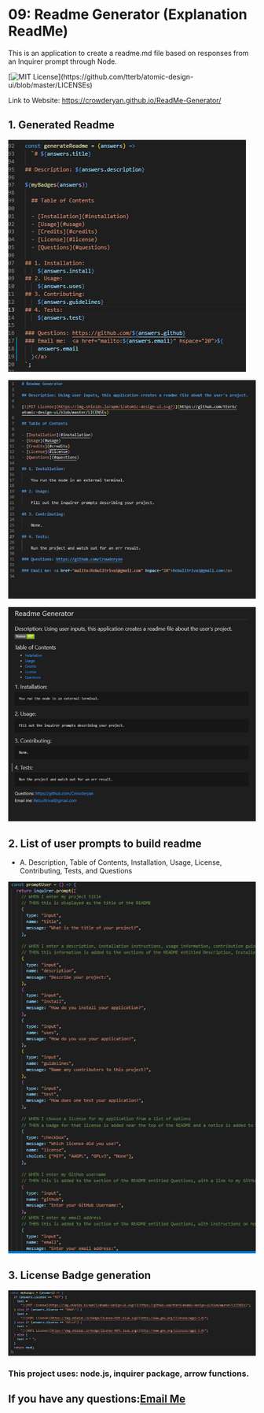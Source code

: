 # 09: Readme Generator (Explanation ReadMe)

This is an application to create a readme.md file based on responses from an Inquirer prompt through Node.

[![MIT License](https://img.shields.io/apm/l/atomic-design-ui.svg?)](https://github.com/tterb/atomic-design-ui/blob/master/LICENSEs)

Link to Website: https://crowderyan.github.io/ReadMe-Generator/

## 1. Generated Readme

![Myreadme template](/assets/images/readme-template.png)

![Myreadme.md created](./assets/images/readme-generated.png)

![myreadme.md rendered](./assets/images/readme-rendered.png)

## 2. List of user prompts to build readme

- A. Description, Table of Contents, Installation, Usage, License, Contributing, Tests, and Questions

![List of questions](./assets/images/prompt-list.png)

## 3. License Badge generation

![Badge if/else loop](./assets/images/badge-loop.png)

### This project uses: node.js, inquirer package, arrow functions.

## If you have any questions:<a href="mailto:rebuiltrival@gmail.com" hspace="20">Email Me</a>
